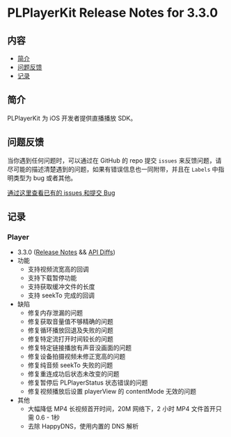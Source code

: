 # PLPlayerKit Release Notes for 3.3.0

## 内容

- [简介](#简介)
- [问题反馈](#问题反馈)
- [记录](#记录)

## 简介

PLPlayerKit 为 iOS 开发者提供直播播放 SDK。

## 问题反馈

当你遇到任何问题时，可以通过在 GitHub 的 repo 提交 ```issues``` 来反馈问题，请尽可能的描述清楚遇到的问题，如果有错误信息也一同附带，并且在 ```Labels``` 中指明类型为 bug 或者其他。

[通过这里查看已有的 issues 和提交 Bug](https://github.com/pili-engineering/PLPlayerKit/issues)

## 记录

### Player

- 3.3.0 ([Release Notes](https://github.com/pili-engineering/PLPlayerKit/blob/master/ReleaseNotes/release-notes-3.3.0.md) && [API Diffs](https://github.com/pili-engineering/PLPlayerKit/blob/master/APIDiffs/api-diffs-3.3.0.md))
- 功能
   - 支持视频流宽高的回调
   - 支持下载暂停功能
   - 支持获取缓冲文件的长度
   - 支持 seekTo 完成的回调
- 缺陷
  - 修复内存泄漏的问题
  - 修复获取音量值不够精确的问题
  - 修复循环播放回退及失败的问题
  - 修复特定流打开时间较长的问题
  - 修复特定链接播放有声音没画面的问题
  - 修复设备拍摄视频未修正宽高的问题 
  - 修复纯音频 seekTo 失败的问题
  - 修复重连成功后状态未改变的问题
  - 修复暂停后 PLPlayerStatus 状态错误的问题
  - 修复视频播放后设置 playerView 的 contentMode 无效的问题
- 其他
  - 大幅降低 MP4 长视频首开时间，20M 网络下，2 小时 MP4 文件首开只需 0.6 - 1秒
  - 去除 HappyDNS，使用内置的 DNS 解析